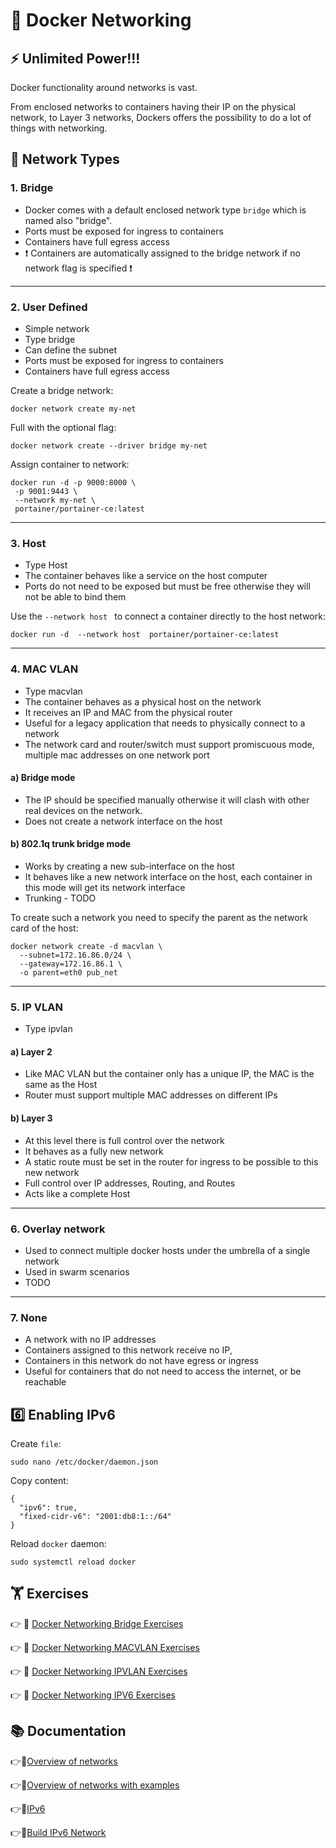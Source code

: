 #  :electric_plug: Docker Networking 

## :zap: Unlimited Power!!!

Docker functionality around networks is vast. 

From enclosed networks to containers having their IP on the physical network,  to Layer 3 networks, Dockers offers
the possibility to do a lot of things with networking.


## :abacus: Network Types

### 1. Bridge 
* Docker comes with a default enclosed network type `bridge` which is named also "bridge".
* Ports must be exposed for ingress to containers
* Containers have full egress access
* :exclamation: Containers are automatically assigned to the bridge network if no network flag is specified :exclamation:

---
### 2. User Defined
* Simple network
* Type bridge
* Can define the subnet
* Ports must be exposed for ingress to containers
* Containers have full egress access

Create a bridge network:
```
docker network create my-net
```
Full with the optional flag: 
```
docker network create --driver bridge my-net  
```
Assign container to network:
```
docker run -d -p 9000:8000 \
 -p 9001:9443 \
 --network my-net \
 portainer/portainer-ce:latest
```
---
### 3. Host 
* Type Host
* The container behaves like a service on the host computer
* Ports do not need to be exposed but must be free otherwise they will not be able to bind them

Use the `--network host ` to connect a container directly to the host network:
```
docker run -d  --network host  portainer/portainer-ce:latest
```

---
### 4. MAC VLAN
* Type macvlan
* The container behaves as a physical host on the network
* It receives an IP and MAC from the physical router
* Useful for a legacy application that needs to physically connect to a network
* The network card and router/switch must support promiscuous mode, multiple mac addresses on one network port


#### a) Bridge mode
* The IP should be specified manually otherwise it will clash with other real devices on the network.
* Does not create a network interface on the host

#### b) 802.1q trunk bridge mode
* Works by creating a new sub-interface on the host
* It behaves like a new network interface on the host, each container in this mode will get its network interface
* Trunking - TODO

To create such a network you need to specify the parent as the network card of the host:
```
docker network create -d macvlan \
  --subnet=172.16.86.0/24 \
  --gateway=172.16.86.1 \
  -o parent=eth0 pub_net
```
---
### 5. IP VLAN

* Type ipvlan

#### a) Layer 2
* Like MAC VLAN but the container only has a unique IP, the MAC is the same as the Host
* Router must support multiple MAC addresses on different IPs

#### b) Layer 3
* At this level there is full control over the network
* It behaves as a fully new network 
* A static route must be set in the router for ingress to be possible to this new network
* Full control over IP addresses, Routing, and Routes
* Acts like a complete Host

---
### 6. Overlay network
* Used to connect multiple docker hosts under the umbrella of a single network
* Used in swarm scenarios
* TODO
---
### 7. None
* A network with no IP addresses
* Containers assigned to this network receive no IP,
* Containers in this network do not have egress or ingress
* Useful for containers that do not need to access the internet, or be reachable

## :six: Enabling IPv6
Create `file`:
```
sudo nano /etc/docker/daemon.json
```
Copy content:
```
{
  "ipv6": true,
  "fixed-cidr-v6": "2001:db8:1::/64"
}
```
Reload `docker` daemon:
```
sudo systemctl reload docker
```

## :weight_lifting: Exercises

:point_right: :link: [Docker Networking Bridge Exercises](Networking/Bridge_Exercises.md)

:point_right: :link: [Docker Networking MACVLAN Exercises](Networking/MACVLAN_Exercises.md)

:point_right: :link: [Docker Networking IPVLAN Exercises](Networking/IPVLAN_Exercises.md)

:point_right: :link: [Docker Networking IPV6 Exercises](Networking/IPV6_NETWORKING.md)



## :books: Documentation

:point_right::link:[Overview of networks](https://docs.docker.com/network/)

:point_right::link:[Overview of networks with examples](https://www.youtube.com/watch?v=bKFMS5C4CG0)

:point_right::link:[IPv6](https://docs.docker.com/config/daemon/ipv6/)

:point_right::link:[Build IPv6 Network](https://dev.to/joeneville_/build-a-docker-ipv6-network-dfj)